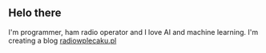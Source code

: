 ## Helo there
I'm programmer, ham radio operator and I love AI and machine learning. I'm creating a blog [radiowplecaku.pl](https://radiowplecaku.pl)
